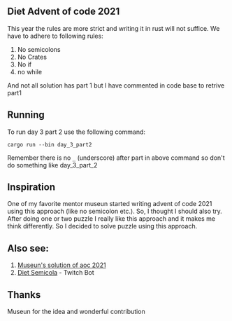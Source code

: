 ## Diet Advent of code 2021

This year the rules are more strict and writing it in rust will not suffice. We have to adhere to following rules:

1. No semicolons
2. No Crates
3. No if
4. no while

And not all solution has part 1 but I have commented in code base to retrive part1

## Running

To run day 3 part 2 use the following command:

```
cargo run --bin day_3_part2

```

Remember there is no `_` (underscore) after part in above command so don't do something like day_3_part_2

## Inspiration

One of my favorite mentor museun started writing advent of code 2021 using this approach (like no semicolon etc.). So, I
thought I should also try. After doing one or two puzzle I really like this approach and it makes me think differently.
So I decided to solve puzzle using this approach.

## Also see:

1. [Museun's solution of aoc 2021](https://github.com/museun/aoc2021)
2. [Diet Semicola](https://github.com/museun/diet-semicola) - Twitch Bot

## Thanks

Museun for the idea and wonderful contribution
